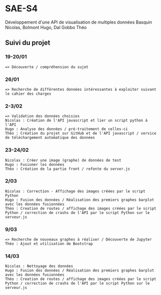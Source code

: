 # SAE-S4
Développement d'une API de visualisation de multiples données
Basquin Nicolas, Bolmont Hugo, Dal Gobbo Théo

## Suivi du projet

### 19-20/01
    => Découverte / compréhension du sujet

### 26/01
    => Recherche de différentes données intéressantes à exploiter suivant le cahier des charges

### 2-3/02
    => Validation des données choisies
    Nicolas : Création de l'API javascript et lier un script python à l'API
    Hugo : Analyse des données / pré-traitement de celles-ci
    Théo : Création du projet sur GitHub et de l'API javascript / service de téléchargement automatique des données

### 23-24/02
    Nicolas : Créer une image (graphe) de données de test
    Hugo : Fusioner les données 
    Théo : Création de la partie front / refonte du server.js

### 2/03
    Nicolas : Correction - Affichage des images créées par le script Python
    Hugo : Fusion des données / Réalisation des premiers graphes barplot avec les données fusionnées
    Théo : Creation de routes / affichage des images créées par le script Python / correction de crashs de l'API par le script Python sur le serveur.js

### 9/03
    => Recherche de nouveaux graphes à réaliser / Découverte de Jupyter
    Théo : Ajout et utilisation de Bootstrap

### 14/03
    Nicolas : Nettoyage des données
    Hugo : Fusion des données / Réalisation des premiers graphes barplot avec les données fusionnées
    Théo : Creation de routes / affichage des images créées par le script Python / correction de crashs de l'API par le script Python sur le serveur.js